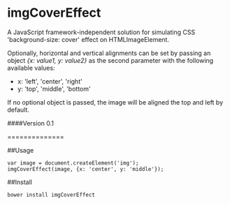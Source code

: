 imgCoverEffect
==============

A JavaScript framework-independent solution for simulating CSS 'background-size: cover' effect on HTMLImageElement.

Optionally, horizontal and vertical alignments can be set by passing an object *{x: value1, y: value2}* as the second parameter with the following available values:

- x: 'left', 'center', 'right'
- y: 'top', 'middle', 'bottom'

If no optional object is passed, the image will be aligned the top and left by default.

####Version 0.1

==============

##Usage
```
var image = document.createElement('img');
imgCoverEffect(image, {x: 'center', y: 'middle'});
```

##Install
```
bower install imgCoverEffect
```
